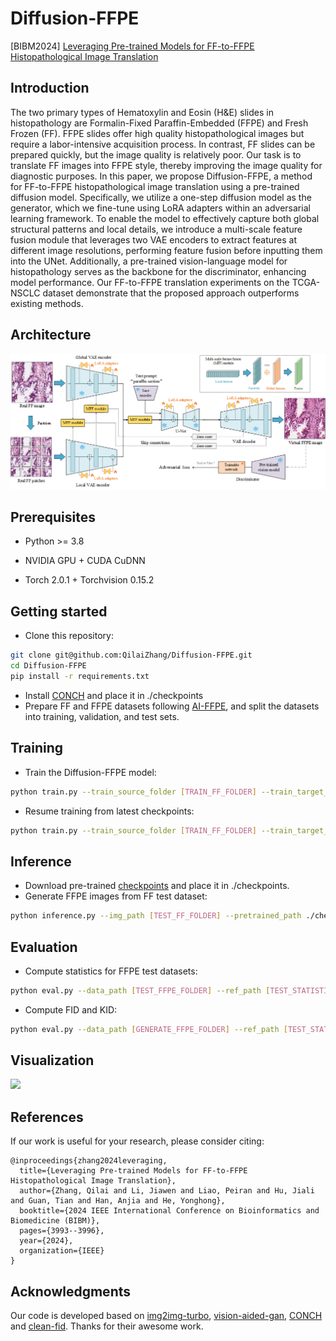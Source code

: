 

# Diffusion-FFPE

[BIBM2024] [Leveraging Pre-trained Models for FF-to-FFPE Histopathological Image Translation](https://ieeexplore.ieee.org/abstract/document/10822745/)



## Introduction

The two primary types of Hematoxylin and Eosin (H&E) slides in histopathology are Formalin-Fixed Paraffin-Embedded (FFPE) and Fresh Frozen (FF). FFPE slides offer high quality histopathological images but require a labor-intensive acquisition process. In contrast, FF slides can be prepared quickly, but the image quality is relatively poor. Our task is to translate FF images into FFPE style, thereby improving the image quality for diagnostic purposes. In this paper, we propose Diffusion-FFPE, a method for FF-to-FFPE histopathological image translation using a pre-trained diffusion model. Specifically, we utilize a one-step diffusion model as the generator, which we fine-tune using LoRA adapters within an adversarial learning framework. To enable the model to effectively capture both global structural patterns and local details, we introduce a multi-scale feature fusion module that leverages two VAE encoders to extract features at different image resolutions, performing feature fusion before inputting them into the UNet. Additionally, a pre-trained vision-language model for histopathology serves as the backbone for the discriminator, enhancing model performance. Our FF-to-FFPE translation experiments on the TCGA-NSCLC dataset demonstrate that the proposed approach outperforms existing methods.



## Architecture

![](./assets/Overview.png)



## Prerequisites

- Python >= 3.8

- NVIDIA GPU + CUDA CuDNN

- Torch 2.0.1 + Torchvision 0.15.2

  

## Getting started

- Clone this repository:

```bash
git clone git@github.com:QilaiZhang/Diffusion-FFPE.git
cd Diffusion-FFPE
pip install -r requirements.txt
```

- Install [CONCH](https://huggingface.co/MahmoodLab/CONCH) and place it in ./checkpoints
- Prepare FF and FFPE datasets following [AI-FFPE](https://github.com/DeepMIALab/AI-FFPE), and split the datasets into training, validation, and test sets.



## Training

- Train the Diffusion-FFPE model:

```bash
python train.py --train_source_folder [TRAIN_FF_FOLDER] --train_target_folder [TRAIN_FFPE_FOLDER] --valid_source_folder [VALID_FF_FOLDER] --valid_target_folder [VALID_FFPE_FOLDER]
```

- Resume training from latest checkpoints:

```bash
python train.py --train_source_folder [TRAIN_FF_FOLDER] --train_target_folder [TRAIN_FFPE_FOLDER] --valid_source_folder [VALID_FF_FOLDER] --valid_target_folder [VALID_FFPE_FOLDER] --ckpt_path [CHECKPOINTS_FOLDER] --resume
```



## Inference

- Download pre-trained [checkpoints](https://cloud.tsinghua.edu.cn/d/2892cd01a94e49519068/) and place it in ./checkpoints.
- Generate FFPE images from FF test dataset:

```bash
python inference.py --img_path [TEST_FF_FOLDER] --pretrained_path ./checkpoints/model.pkl
```



## Evaluation

- Compute statistics for FFPE test datasets:

```bash
python eval.py --data_path [TEST_FFPE_FOLDER] --ref_path [TEST_STATISTICS_PATH] --save-stats
```

- Compute FID and KID:

```bash
python eval.py --data_path [GENERATE_FFPE_FOLDER] --ref_path [TEST_STATISTICS_PATH] --fid --kid
```



## Visualization

![](./assets/visual.png)



## References

If our work is useful for your research, please consider citing:

```
@inproceedings{zhang2024leveraging,
  title={Leveraging Pre-trained Models for FF-to-FFPE Histopathological Image Translation},
  author={Zhang, Qilai and Li, Jiawen and Liao, Peiran and Hu, Jiali and Guan, Tian and Han, Anjia and He, Yonghong},
  booktitle={2024 IEEE International Conference on Bioinformatics and Biomedicine (BIBM)},
  pages={3993--3996},
  year={2024},
  organization={IEEE}
}
```



## Acknowledgments

Our code is developed based on [img2img-turbo](https://github.com/GaParmar/img2img-turbo), [vision-aided-gan](https://github.com/nupurkmr9/vision-aided-gan), [CONCH](https://github.com/mahmoodlab/CONCH) and [clean-fid](https://github.com/GaParmar/clean-fid). Thanks for their awesome work.